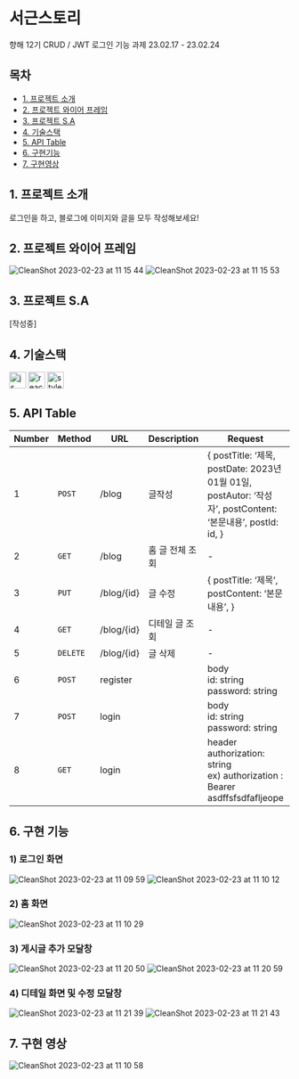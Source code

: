 # 서근스토리

향해 12기 CRUD / JWT 로그인 기능 과제 23.02.17 - 23.02.24

## 목차

- [1. 프로젝트 소개](#1-프로젝트-소개)
- [2. 프로젝트 와이어 프레임](#2-프로젝트-와이어-프레임)
- [3. 프로젝트 S.A](#3-프로젝트-sa)
- [4. 기술스택](#4-기술스택)
- [5. API Table](#5-api-table)
- [6. 구현기능](#6-구현-기능)
- [7. 구현영상](#7-구현-영상)

## 1. 프로젝트 소개

로그인을 하고, 블로그에 이미지와 글을 모두 작성해보세요!

## 2. 프로젝트 와이어 프레임

![CleanShot 2023-02-23 at 11 15 44](https://user-images.githubusercontent.com/76584961/220807196-ddceb1f1-8fd8-4633-8f31-e2f230eeffda.png)
![CleanShot 2023-02-23 at 11 15 53](https://user-images.githubusercontent.com/76584961/220807211-6dbe0a08-9e20-4a27-b571-ff24e0cfecd4.png)

## 3. 프로젝트 S.A

[작성중]

## 4. 기술스택

<p>
  <img width="30" src="https://user-images.githubusercontent.com/76584961/216442416-85fcfa93-7512-4b9e-9ff4-1f3b4a9a6567.gif" alt="js">
  <img width="30" src="https://user-images.githubusercontent.com/76584961/218177725-96163589-fe2d-46ee-87b8-554b1b085260.png" alt="react">
  <img width="30" src="https://user-images.githubusercontent.com/76584961/218177308-36505717-ca4c-4da9-bb04-ffefa5ace9aa.png" alt="styled">
 </p>

## 5. API Table

| Number | Method   | URL        | Description     | Request                                                                                                     | Response                                                                                                                                                                              |
| ------ | -------- | ---------- | --------------- | ----------------------------------------------------------------------------------------------------------- | ------------------------------------------------------------------------------------------------------------------------------------------------------------------------------------- |
| 1      | `POST`   | /blog      | 글작성          | { postTitle: ‘제목, postDate: 2023년 01월 01일, postAutor: ‘작성자’, postContent: ‘본문내용’, postId: id, } | { ”ok”:true }                                                                                                                                                                         |
| 2      | `GET`    | /blog      | 홈 글 전체 조회 | -                                                                                                           | { ”ok”:true, postCategory: ‘카테고리’, postTitle: ‘제목’, postDate: 2023년 01월 01일, postAutor: ‘작성자’, postContent: ‘본문내용’ }                                                  |
| 3      | `PUT`    | /blog/{id} | 글 수정         | { postTitle: ‘제목’, postContent: ‘본문내용’, }                                                             | -                                                                                                                                                                                     |
| 4      | `GET`    | /blog/{id} | 디테일 글 조회  | -                                                                                                           | { ”ok”:true, postTitle: ‘제목’, postContent: ‘본문내용’ }                                                                                                                             |
| 5      | `DELETE` | /blog/{id} | 글 삭제         | -                                                                                                           | -                                                                                                                                                                                     |
| 6      | `POST`   | register   |                 | body <br />id: string <br />password: string                                                                | 201 없음                                                                                                                                                                              |
| 7      | `POST`   | login      |                 | body <br />id: string <br />password: string                                                                | 201 token: string { "token": "eyJhbGciOiJIUzI1NiIsInR5cCI6IkpXVCJ9.eyJpZCI6ImtvYjIxMDAiLCJpYXQiOjE2NzI3NTUyMjMsImV4cCI6MTY3Mjc1NTI4M30.aVVgNMb69m4HQ_OxkJ9Rpd5or98OnEMU8SajJZvNnkk" } |
| 8      | `GET`    | login      |                 | header <br />authorization: string <br />ex) authorization : Bearer<br />asdffsfsdfafljeope                 | header authorization: string ex) authorization : Bearer asdffsfsdfafljeop                                                                                                             |

## 6. 구현 기능

### 1) 로그인 화면

![CleanShot 2023-02-23 at 11 09 59](https://user-images.githubusercontent.com/76584961/220807536-fd665d3b-8502-4504-83f7-e7b94481206a.png)
![CleanShot 2023-02-23 at 11 10 12](https://user-images.githubusercontent.com/76584961/220807545-d8952696-6c8c-4172-a4d7-7858cd36647d.png)

### 2) 홈 화면

![CleanShot 2023-02-23 at 11 10 29](https://user-images.githubusercontent.com/76584961/220807578-285aa033-7c96-4a77-aff6-b7132e0afb53.png)

### 3) 게시글 추가 모달창

![CleanShot 2023-02-23 at 11 20 50](https://user-images.githubusercontent.com/76584961/220807680-7b9a8d1d-1ed0-4a3a-a4cd-5bdfcda76d29.png)
![CleanShot 2023-02-23 at 11 20 59](https://user-images.githubusercontent.com/76584961/220807689-c5eaccdf-4154-4ba8-9cd6-0c531b41d6fe.png)

### 4) 디테일 화면 및 수정 모달창

![CleanShot 2023-02-23 at 11 21 39](https://user-images.githubusercontent.com/76584961/220807781-c1eeaad8-a890-4a10-ab78-495cfe42ea2c.png)
![CleanShot 2023-02-23 at 11 21 43](https://user-images.githubusercontent.com/76584961/220807788-1db5836b-d3c3-445b-9ee0-f0579f3aaaab.png)

## 7. 구현 영상

![CleanShot 2023-02-23 at 11 10 58](https://user-images.githubusercontent.com/76584961/220807854-150c32b2-40cd-4f6e-98d1-bac0dd5eefc3.gif)
